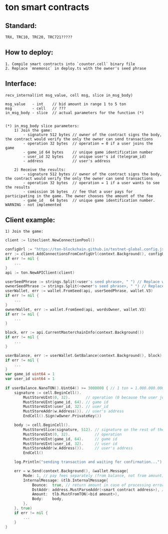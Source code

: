 # ton smart contracts

## Standard:
    TRX, TRC10, TRC20, TRC721?????

## How to deploy:
    1. Compile smart contracts into `counter.cell` binary file 
    2. Replace `mnemonic` in deploy.ts with the owner's seed phrase

## Interface:
    recv_internal(int msg_value, cell msg, slice in_msg_body)

    msg_value   - int    // bid amount in range 1 to 5 ton
    msg         - cell   // ???
    in_msg_body - slice  // actual parameters for the function (*)


    (*) in_msg_body slice parameters:
        1) Join the game:
            - signature 512 bytes // owner of the contract signs the body, the contract would verify the only the owner can send transactions
            - operation 32 bytes  // operation = 0 if a user joins the game
            - game_id 64 bytes    // unique game identification number
            - user_id 32 bytes    // unique user's id (telegram_id)
            - address             // user's address
        
        2) Receive the results:
            - signature 512 bytes // owner of the contract signs the body, the contract would verify the only the owner can send transactions
            - operation 32 bytes  // operation = 1 if a user wants to see the results
            - comission 16 bytes  // fee that a user pays for participating in the game. The owner chooses the amount of the fee
            - game_id   64 bytes  // unique game identification number. WARNING - not implemented
    

## Client example:
    1) Join the game:    
``` go
client := liteclient.NewConnectionPool()

configUrl := "https://ton-blockchain.github.io/testnet-global.config.json" // testnet configuration
err := client.AddConnectionsFromConfigUrl(context.Background(), configUrl)
if err != nil {
    ...
}
api := ton.NewAPIClient(client)

userSeedPhrase := strings.Split(<user's seed phrase>, " ") // Replace with the actual user's seed phrase
ownerSeedPhrase := strings.Split(<owner's seed phrase>, " ") // Replace with the actual user's seed phrase
userWallet, err := wallet.FromSeed(api, userSeedPhrase, wallet.V3)
if err != nil {
    ...
}
ownerWallet, err := wallet.FromSeed(api, wordsOwner, wallet.V3)
if err != nil {
    ...
}

block, err := api.CurrentMasterchainInfo(context.Background())
if err != nil {
    ...
}

userBalance, err := userWallet.GetBalance(context.Background(), block)
if err != nil {
    ...
}
var game_id uint64 = 1
var user_id uint64 = 1
    
if userBalance.NanoTON().Uint64() >= 3000000 { // 1 ton = 1.000.000.000 nano ton
	signature := cell.BeginCell().
		MustStoreUInt(0, 32).       // operation (0 because the user joins the game)
		MustStoreUInt(game_id, 64). // game id
		MustStoreUInt(user_id, 32). // user_id
		MustStoreAddr(w.Address()). // user's address
        EndCell().Sign(wOwner.PrivateKey())

	body := cell.BeginCell().
		MustStoreSlice(signature, 512). // signature on the rest of the body (in the previous step)
		MustStoreUInt(0, 32).           // operation
		MustStoreUInt(game_id, 64).     // game id
		MustStoreUInt(user_id, 32).     // user id
		MustStoreAddr(w.Address()).     // user's address
		EndCell()

	log.Println("sending transaction and waiting for confirmation...")

	err = w.Send(context.Background(), &wallet.Message{
		Mode: 1, // pay fees separately (from balance, not from amount)
		InternalMessage: &tlb.InternalMessage{
			Bounce:  true, // return amount in case of processing error
			DstAddr: address.MustParseAddr(<smart contract address>), // is the same as the owner's address
			Amount:  tlb.MustFromTON(<bid amount>),
			Body:    body,
		},
	}, true)
	if err != nil {
        ...
	}
}
```